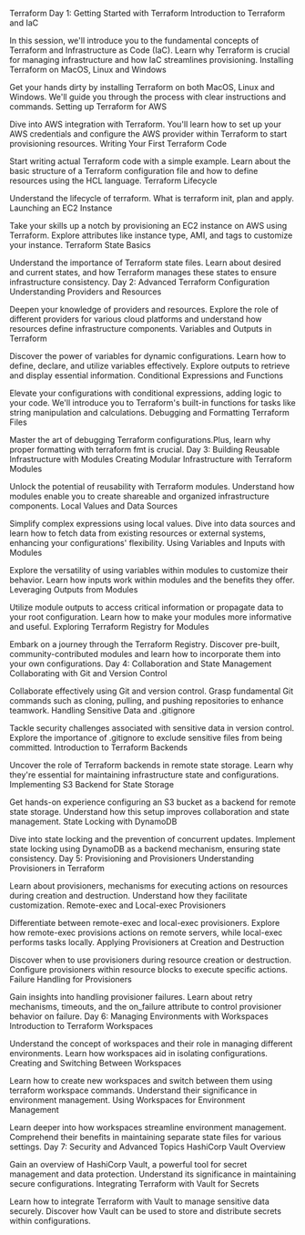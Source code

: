 Terraform 
Day 1: Getting Started with Terraform
Introduction to Terraform and IaC

In this session, we'll introduce you to the fundamental concepts of Terraform and Infrastructure as Code (IaC). Learn why Terraform is crucial for managing infrastructure and how IaC streamlines provisioning.
Installing Terraform on MacOS, Linux and Windows

Get your hands dirty by installing Terraform on both MacOS, Linux and Windows. We'll guide you through the process with clear instructions and commands.
Setting up Terraform for AWS

Dive into AWS integration with Terraform. You'll learn how to set up your AWS credentials and configure the AWS provider within Terraform to start provisioning resources.
Writing Your First Terraform Code

Start writing actual Terraform code with a simple example. Learn about the basic structure of a Terraform configuration file and how to define resources using the HCL language.
Terraform Lifecycle

Understand the lifecycle of terraform. What is terraform init, plan and apply.
Launching an EC2 Instance

Take your skills up a notch by provisioning an EC2 instance on AWS using Terraform. Explore attributes like instance type, AMI, and tags to customize your instance.
Terraform State Basics

Understand the importance of Terraform state files. Learn about desired and current states, and how Terraform manages these states to ensure infrastructure consistency.
Day 2: Advanced Terraform Configuration
Understanding Providers and Resources

Deepen your knowledge of providers and resources. Explore the role of different providers for various cloud platforms and understand how resources define infrastructure components.
Variables and Outputs in Terraform

Discover the power of variables for dynamic configurations. Learn how to define, declare, and utilize variables effectively. Explore outputs to retrieve and display essential information.
Conditional Expressions and Functions

Elevate your configurations with conditional expressions, adding logic to your code. We'll introduce you to Terraform's built-in functions for tasks like string manipulation and calculations.
Debugging and Formatting Terraform Files

Master the art of debugging Terraform configurations.Plus, learn why proper formatting with terraform fmt is crucial.
Day 3: Building Reusable Infrastructure with Modules
Creating Modular Infrastructure with Terraform Modules

Unlock the potential of reusability with Terraform modules. Understand how modules enable you to create shareable and organized infrastructure components.
Local Values and Data Sources

Simplify complex expressions using local values. Dive into data sources and learn how to fetch data from existing resources or external systems, enhancing your configurations' flexibility.
Using Variables and Inputs with Modules

Explore the versatility of using variables within modules to customize their behavior. Learn how inputs work within modules and the benefits they offer.
Leveraging Outputs from Modules

Utilize module outputs to access critical information or propagate data to your root configuration. Learn how to make your modules more informative and useful.
Exploring Terraform Registry for Modules

Embark on a journey through the Terraform Registry. Discover pre-built, community-contributed modules and learn how to incorporate them into your own configurations.
Day 4: Collaboration and State Management
Collaborating with Git and Version Control

Collaborate effectively using Git and version control. Grasp fundamental Git commands such as cloning, pulling, and pushing repositories to enhance teamwork.
Handling Sensitive Data and .gitignore

Tackle security challenges associated with sensitive data in version control. Explore the importance of .gitignore to exclude sensitive files from being committed.
Introduction to Terraform Backends

Uncover the role of Terraform backends in remote state storage. Learn why they're essential for maintaining infrastructure state and configurations.
Implementing S3 Backend for State Storage

Get hands-on experience configuring an S3 bucket as a backend for remote state storage. Understand how this setup improves collaboration and state management.
State Locking with DynamoDB

Dive into state locking and the prevention of concurrent updates. Implement state locking using DynamoDB as a backend mechanism, ensuring state consistency.
Day 5: Provisioning and Provisioners
Understanding Provisioners in Terraform

Learn about provisioners, mechanisms for executing actions on resources during creation and destruction. Understand how they facilitate customization.
Remote-exec and Local-exec Provisioners

Differentiate between remote-exec and local-exec provisioners. Explore how remote-exec provisions actions on remote servers, while local-exec performs tasks locally.
Applying Provisioners at Creation and Destruction

Discover when to use provisioners during resource creation or destruction. Configure provisioners within resource blocks to execute specific actions.
Failure Handling for Provisioners

Gain insights into handling provisioner failures. Learn about retry mechanisms, timeouts, and the on_failure attribute to control provisioner behavior on failure.
Day 6: Managing Environments with Workspaces
Introduction to Terraform Workspaces

Understand the concept of workspaces and their role in managing different environments. Learn how workspaces aid in isolating configurations.
Creating and Switching Between Workspaces

Learn how to create new workspaces and switch between them using terraform workspace commands. Understand their significance in environment management.
Using Workspaces for Environment Management

Learn deeper into how workspaces streamline environment management. Comprehend their benefits in maintaining separate state files for various settings.
Day 7: Security and Advanced Topics
HashiCorp Vault Overview

Gain an overview of HashiCorp Vault, a powerful tool for secret management and data protection. Understand its significance in maintaining secure configurations.
Integrating Terraform with Vault for Secrets

Learn how to integrate Terraform with Vault to manage sensitive data securely. Discover how Vault can be used to store and distribute secrets within configurations.
